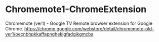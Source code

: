 Chromemote1-ChromeExtension
===========================

Chromemote (ver1) - Google TV Remote browser extension for Google Chrome.
https://chrome.google.com/webstore/detail/chromemote-old-ver1/oecnbhpkkaffapnghekigfadgjkgmcba
